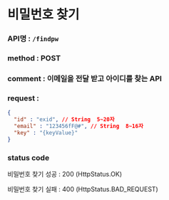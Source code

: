 # 비밀번호 찾기
### API명 : `/findpw`

### method : POST

### comment : 이메일을 전달 받고 아이디를 찾는 API 

### request : 
~~~json
{
  "id" : "exid", // String  5~20자 
  "email" : "123456fF@#", // String  8~16자
  "key" : "{keyValue}"
}
~~~


### status code
비밀번호 찾기 성공 : 200 (HttpStatus.OK)

비밀번호 찾기 실패 : 400 (HttpStatus.BAD_REQUEST)
